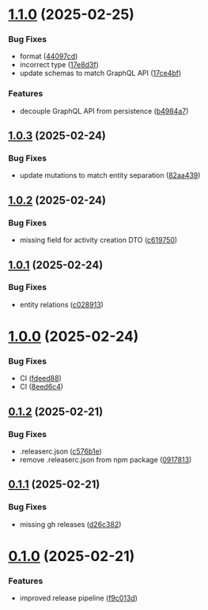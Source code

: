 # [1.1.0](https://github.com/invenira/schemas/compare/v1.0.3...v1.1.0) (2025-02-25)


### Bug Fixes

* format ([44097cd](https://github.com/invenira/schemas/commit/44097cd827ae95704bf5df414b40adc47c78d1e9))
* incorrect type ([17e8d3f](https://github.com/invenira/schemas/commit/17e8d3f91a8d821f1727d534fd674df086172cb8))
* update schemas to match GraphQL API ([17ce4bf](https://github.com/invenira/schemas/commit/17ce4bf96b1e7b94df985737290768f7dd2eca11))


### Features

* decouple GraphQL API from persistence ([b4984a7](https://github.com/invenira/schemas/commit/b4984a70998e1703ce4ac73ab0a9c6382ac0e6ee))

## [1.0.3](https://github.com/invenira/schemas/compare/v1.0.2...v1.0.3) (2025-02-24)


### Bug Fixes

* update mutations to match entity separation ([82aa439](https://github.com/invenira/schemas/commit/82aa439bb212e4808e5b66b05afff89bbd423092))

## [1.0.2](https://github.com/invenira/schemas/compare/v1.0.1...v1.0.2) (2025-02-24)


### Bug Fixes

* missing field for activity creation DTO ([c619750](https://github.com/invenira/schemas/commit/c6197507d090038df5f080321615232cf3a2acd9))

## [1.0.1](https://github.com/invenira/schemas/compare/v1.0.0...v1.0.1) (2025-02-24)


### Bug Fixes

* entity relations ([c028913](https://github.com/invenira/schemas/commit/c028913eecb661a66878fbbea3154d1dd78ffa4a))

# [1.0.0](https://github.com/invenira/schemas/compare/v0.1.2...v1.0.0) (2025-02-24)


### Bug Fixes

* CI ([fdeed88](https://github.com/invenira/schemas/commit/fdeed883fecbbca4d480f955ec62012b08051971))
* CI ([8eed6c4](https://github.com/invenira/schemas/commit/8eed6c438f702621a38b2dcd0db66d91e285e96d))

## [0.1.2](https://github.com/invenira/schemas/compare/v0.1.1...v0.1.2) (2025-02-21)


### Bug Fixes

* .releaserc.json ([c576b1e](https://github.com/invenira/schemas/commit/c576b1ea1b682f929b090c467c40ce35fe2ee547))
* remove .releaserc.json from npm package ([0917813](https://github.com/invenira/schemas/commit/09178135de4b11254ec7c6c123ec17a864c384d7))

## [0.1.1](https://github.com/invenira/schemas/compare/v0.1.0...v0.1.1) (2025-02-21)


### Bug Fixes

* missing gh releases ([d26c382](https://github.com/invenira/schemas/commit/d26c38244672b321686993ad663f9e20d4fd14ae))

# [0.1.0](https://github.com/invenira/schemas/compare/v0.0.4...v0.1.0) (2025-02-21)


### Features

* improved release pipeline ([f9c013d](https://github.com/invenira/schemas/commit/f9c013d7d9ea063d6d51b610071efb618a5f8372))
